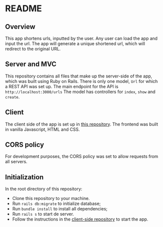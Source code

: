 # README

## Overview

This app shortens urls, inputted by the user.
Any user can load the app and input the url. The app will generate a unique shortened url, which will redirect to the original URL.

## Server and MVC

This repository contains all files that make up the server-side of the app, which was built using Ruby on Rails.
There is only one model, `Url` for which a REST API was set up. The main endpoint for the API is `http://localhost:3000/urls` The model has controllers for `index`, `show` and `create`.

## Client

The client side of the app is set up in [this repository](https://github.com/francosta/url-shortener-client). The frontend was built in vanilla Javascript, HTML and CSS.

## CORS policy

For development purposes, the CORS policy was set to allow requests from all servers.

## Initialization

In the root directory of this repository:

- Clone this repository to your machine.
- Run `rails db:migrate` to initialize database;
- Run `bundle install` to install all dependencies;
- Run `rails s` to start de server.
- Follow the instructions in the [client-side repository](https://github.com/francosta/url-shortener-client) to start the app.

